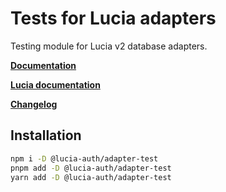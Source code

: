 # Tests for Lucia adapters

Testing module for Lucia v2 database adapters.

**[Documentation](https://lucia-auth.com/extending-lucia/database-adapters-api)**

**[Lucia documentation](https://lucia-auth.com)**

**[Changelog](https://github.com/pilcrowOnPaper/lucia/blob/main/packages/adapter-test/CHANGELOG.md)**

## Installation

```bash
npm i -D @lucia-auth/adapter-test
pnpm add -D @lucia-auth/adapter-test
yarn add -D @lucia-auth/adapter-test
```

